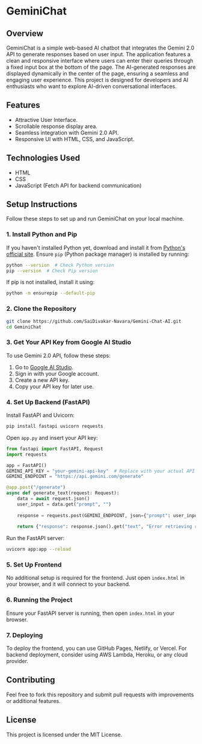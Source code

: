 # GeminiChat

## Overview
GeminiChat is a simple web-based AI chatbot that integrates the Gemini 2.0 API to generate responses based on user input. The application features a clean and responsive interface where users can enter their queries through a fixed input box at the bottom of the page. The AI-generated responses are displayed dynamically in the center of the page, ensuring a seamless and engaging user experience. This project is designed for developers and AI enthusiasts who want to explore AI-driven conversational interfaces.

## Features
- Attractive User Interface.
- Scrollable response display area.
- Seamless integration with Gemini 2.0 API.
- Responsive UI with HTML, CSS, and JavaScript.

## Technologies Used
- HTML
- CSS
- JavaScript (Fetch API for backend communication)

## Setup Instructions

Follow these steps to set up and run GeminiChat on your local machine.

### 1. Install Python and Pip
If you haven't installed Python yet, download and install it from [Python's official site](https://www.python.org/downloads/). Ensure `pip` (Python package manager) is installed by running:
```sh
python --version  # Check Python version
pip --version  # Check Pip version
```
If pip is not installed, install it using:
```sh
python -m ensurepip --default-pip
```

### 2. Clone the Repository
```sh
git clone https://github.com/SaiDivakar-Navara/Gemini-Chat-AI.git
cd GeminiChat
```

### 3. Get Your API Key from Google AI Studio
To use Gemini 2.0 API, follow these steps:
1. Go to [Google AI Studio](https://aistudio.google.com/).
2. Sign in with your Google account.
3. Create a new API key.
4. Copy your API key for later use.

### 4. Set Up Backend (FastAPI)
Install FastAPI and Uvicorn:
```sh
pip install fastapi uvicorn requests
```
Open `app.py` and insert your API key:
```python
from fastapi import FastAPI, Request
import requests

app = FastAPI()
GEMINI_API_KEY = "your-gemini-api-key"  # Replace with your actual API key
GEMINI_ENDPOINT = "https://api.gemini.com/generate"

@app.post("/generate")
async def generate_text(request: Request):
    data = await request.json()
    user_input = data.get("prompt", "")
    
    response = requests.post(GEMINI_ENDPOINT, json={"prompt": user_input}, headers={"Authorization": f"Bearer {GEMINI_API_KEY}"})
    
    return {"response": response.json().get("text", "Error retrieving response")}
```
Run the FastAPI server:
```sh
uvicorn app:app --reload
```

### 5. Set Up Frontend
No additional setup is required for the frontend. Just open `index.html` in your browser, and it will connect to your backend.

### 6. Running the Project
Ensure your FastAPI server is running, then open `index.html` in your browser.

### 7. Deploying
To deploy the frontend, you can use GitHub Pages, Netlify, or Vercel. For backend deployment, consider using AWS Lambda, Heroku, or any cloud provider.

## Contributing
Feel free to fork this repository and submit pull requests with improvements or additional features.

## License
This project is licensed under the MIT License.

